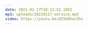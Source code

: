 ```yaml
---
date: 2021-01-17T10:13:52.185Z
mp3: uploads/20210117-service.mp3
video: https://youtu.be/QI5U85ocZhs
---
```

